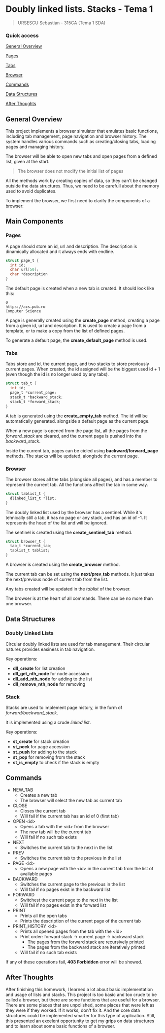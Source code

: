 Doubly linked lists. Stacks - Tema 1
====================================

> URSESCU Sebastian - 315CA (Tema 1 SDA)

### Quick access

[General Overview](#general-overview)

[Pages](#pages)

[Tabs](#tabs)

[Browser](#browser)

[Commands](#commands)

[Data Structures](#data-structures)

[After Thoughts](#after-thoughts)

## General Overview

This project implements a browser simulator that emulates basic functions, including tab management, page navigation and browser history.
The system handles various commands such as creating/closing tabs, loading pages and managing history.

The browser will be able to open new tabs and open pages from a defined list, given at the start.

> The browser does not modify the initial list of pages

All the methods work by creating copies of data, so they can't be changed outside the data structures.
Thus, we need to be carefull about the memory used to avoid duplicates.

To implement the browser, we first need to clarify the components of a browser:

## Main Components

### Pages

A page should store an id, url and description. The description is dinamically allocated and it always ends with endline.

```c
struct page_t {
  int id;
  char url[50];
  char *description
}
```

The default page is created when a new tab is created. It should look like this:

```
0
https://acs.pub.ro
Computer Science
```

A page is generally created using the **create_page** method, creating a page from a given id, url and description.
It is used to create a page from a template, or to make a copy from the list of defined pages.

To generate a default page, the **create_default_page** method is used.

### Tabs

Tabs store and id, the current page, and two stacks to store previously current pages. When created, the id assigned will be the biggest used id + 1 (even though the id is no longer used by any tabs).

```c
struct tab_t {
  int id;
  page_t *current_page;
  stack_t *backward_stack;
  stack_t *forward_stack;
}
```

A tab is generated using the **create_empty_tab** method. The id will be automatically generated. alongside a default page as the current page.

When a new page is opened from the page list, all the pages from the *forward_stack* are cleared, and the current page is pushed into the *backward_stack*.

Inside the current tab, pages can be cicled using **backward/forward_page** methods. The stacks will be updated, alongisde the current page.

### Browser

The browser stores all the tabs (alongside all pages), and has a member to represent the current tab. All the functions affect the tab in some way.

```c
struct tablist_t {
  dlinked_list_t *list;
}
```

The doubly linked list used by the browser has a sentinel. While it's tehnically still a tab, it has no page or any stack, and has an id of -1.
It represents the head of the list and will be ignored.

The sentinel is created using the **create_sentinel_tab** method.

```c
struct browser_t {
  tab_t *current_tab;
  tablist_t tablist;
}
```

A browser is created using the **create_browser** method.

The current tab can be set using the **next/prev_tab** methods.
It just takes the next/previous node of current tab from the list.

Any tabs created will be updated in the *tablist* of the browser.

The browser is at the heart of all commands. There can be no more than one browser.

## Data Structures

### Doubly Linked Lists

Circular doubly linked lists are used for tab management.
Their circular natures provides easiness in tab navigation.

Key operations:
* **dll_create** for list creation
* **dll_get_nth_node** for node accession
* **dll_add_nth_node** for adding to the list
* **dll_remove_nth_node** for removing

### Stack

Stacks are used to implement page history, in the form of *forward/backward_stack*.

It is implemented using a crude *linked list*.

Key operations:
* **st_create** for stack creation
* **st_peek** for page accession
* **st_push** for adding to the stack
* **st_pop** for removing from the stack
* **st_is_empty** to check if the stack is empty

## Commands

* NEW_TAB
  * Creates a new tab
  * The browser will select the new tab as current tab
* CLOSE
  * Closes the current tab
  * Will fail if the current tab has an id of 0 (first tab)
* OPEN \<id>
  * Opens a tab with the \<id> from the browser
  * The new tab will be the current tab
  * Will fail if no such tab exists
* NEXT
  * Switches the current tab to the next in the list
* PREV
  * Switches the current tab to the previous in the list
* PAGE \<id>
  * Opens a new page with the \<id> in the current tab from the list of available pages
* BACKWARD
  * Switches the current page to the previous in the list
  * Will fail if no pages exist in the backward list
* FORWARD
  * Switchest the current page to the next in the list
  * Will fail if no pages exist in the forward list
* PRINT
  * Prints all the open tabs
  * Prints the description of the current page of the current tab
* PRINT_HISTORY \<id>
  * Prints all opened pages from the tab with the \<id>
  * Print order: forward stack -> current page -> backward stack
    * The pages from the forward stack are recursively printed
    * The pages from the backward stack are iteratively printed
  * Will fail if no such tab exists

If any of these operations fail, **403 Forbidden** error will be showed.

## After Thoughts

After finishing this homework, I learned a lot about basic implementation and usage of lists and stacks.
This project is too basic and too crude to be called a browser, but there are some functions that are useful for a browser.
There are some places that are unpolished, some places that were left as they were if they worked. If it works, don't fix it. And the core data structures could be implemented smarter for this type of application.
Still, this presented an excelent opportunity to get my grips on data structures and to learn about some basic functions of a browser.
